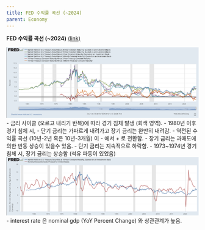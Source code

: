 ```yaml
---
title: FED 수익률 곡선 (~2024)
parent: Economy
---
```


**FED 수익률 곡선 (~2024)** [(link)](https://fred.stlouisfed.org/series/DGS20#0)

<img src="/data/us_treasury_yield/curves.png" width="800" />
- 금리 사이클 (오르고 내리기 반복)에 따라 경기 침체 발생 (회색 영역).
- 1980년 이후 경기 침체 시, 
  - 단기 금리는 가파르게 내려가고 장기 금리는 완만히 내려감.
  - 역전된 수익률 곡선 (10년-2년 혹은 10년-3개월) 이 - 에서 + 로 전환함.
  - 장기 금리는 과매도에 의한 반동 상승이 있을수 있음.
  - 단기 금리는 지속적으로 하락함.
- 1973~1974년 경기 침체 시, 장기 금리는 상승함 (석유 파동이 있었음)

<img src="/data/us_treasury_yield/nominal-gdp-interest-rate.png" width="800" />
- interest rate 은 nominal gdp (YoY Percent Change) 와 상관관계가 높음.